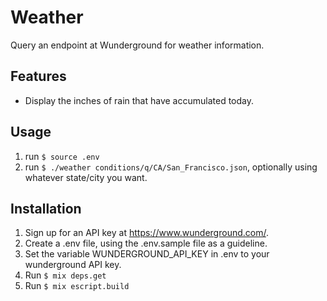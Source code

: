 # Weather

Query an endpoint at Wunderground for weather information.

## Features

- Display the inches of rain that have accumulated today.

## Usage

1. run `$ source .env`
1. run `$ ./weather conditions/q/CA/San_Francisco.json`,
optionally using whatever state/city you want.

## Installation

1. Sign up for an API key at https://www.wunderground.com/.
1. Create a .env file, using the .env.sample file as a guideline.
1. Set the variable WUNDERGROUND_API_KEY in .env to your
   wunderground API key.
1. Run `$ mix deps.get`
1. Run `$ mix escript.build`
